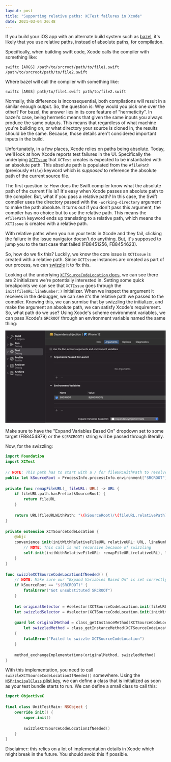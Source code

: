```yaml
---
layout: post
title: "Supporting relative paths: XCTest failures in Xcode"
date: 2021-03-04 20:48
---
```


If you build your iOS app with an alternate build system such as
[bazel](https://www.bazel.build), it's likely that you use relative
paths, instead of absolute paths, for compilation.

Specifically, when building swift code, Xcode calls the compiler with
something like:

```
swiftc [ARGS] /path/to/srcroot/path/to/file1.swift /path/to/srcroot/path/to/file2.swift
```

Where bazel will call the compiler with something like:

```
swiftc [ARGS] path/to/file1.swift path/to/file2.swift
```

Normally, this difference is inconsequential, both compilations will
result in a similar enough output. So, the question is: Why would you
pick one over the other? For bazel, the answer lies in its core feature
of "hermeticity". In bazel's case, being hermetic means that given the
same inputs you always produce the same outputs. This means that
regardless of what machine you're building on, or what directory your
source is cloned in, the results should be the same. Because, those
details aren't considered important inputs in the build.

Unfortunately, in a few places, Xcode relies on paths being absolute.
Today, we'll look at how Xcode reports test failures in the UI.
Specifically the underlying
[`XCTIssue`](https://developer.apple.com/documentation/xctest/xctissue)
that `XCTest` creates is expected to be instantiated with an absolute
path. This absolute path is populated from the `#filePath` (previously
`#file`) keyword which is _supposed_ to reference the absolute path of
the current source file.

The first question is: How does the Swift compiler know what the
absolute path of the current file is? It's easy when Xcode passes an
absolute path to the compiler. But, what if you pass a relative path? In
this case, the Swift compiler uses the directory passed with the
`-working-directory` argument to make the path absolute. It turns out if
you don't pass this argument, the compiler has no choice but to use the
relative path. This means the `#filePath` keyword ends up translating to
a relative path, which means the `XCTIssue` is created with a relative
path.

With relative paths when you run your tests in Xcode and they
fail, clicking the failure in the issue navigator doesn't do anything.
But, it's supposed to jump you to the test case that failed (FB8451256,
FB8454623).

So, how do we fix this? Luckily, we know the core issue is `XCTIssue` is
created with a relative path. Since `XCTIssue` instances are created as
part of our process, we can
[swizzle](https://nshipster.com/method-swizzling) it to fix this.

Looking at the underlying [`XCTSourceCodeLocation`
docs](https://developer.apple.com/documentation/xctest/xctsourcecodelocation),
we can see there are 2 initializers we're potentially interested in.
Setting some quick breakpoints we can see that `XCTIssue` goes through
the `init(fileURL:lineNumber:)` initializer. When we inspect the
argument it receives in the debugger, we can see it's the relative path
we passed to the compiler. Knowing this, we can surmise that by
swizzling the initializer, and make the argument an absolute path, we
can satisfy Xcode's requirement. So, what path do we use? Using Xcode's
scheme environment variables, we can pass Xcode's `SRCROOT` through an
environment variable named the same thing:

![](/images/srcroot.png)

Make sure to have the "Expand Variables Based On" dropdown set to some
target (FB8454879) or the `$(SRCROOT)` string will be passed through
literally.

Now, for the swizzling:


```swift
import Foundation
import XCTest

// NOTE: This path has to start with a / for fileURLWithPath to resolve it correctly as an absolute path
public let kSourceRoot = ProcessInfo.processInfo.environment["SRCROOT"]!

private func remapFileURL(_ fileURL: URL) -> URL {
    if fileURL.path.hasPrefix(kSourceRoot) {
        return fileURL
    }

    return URL(fileURLWithPath: "\(kSourceRoot)/\(fileURL.relativePath)")
}

private extension XCTSourceCodeLocation {
    @objc
    convenience init(initWithRelativeFileURL relativeURL: URL, lineNumber: Int) {
        // NOTE: This call is not recursive because of swizzling
        self.init(initWithRelativeFileURL: remapFileURL(relativeURL), lineNumber: lineNumber)
    }
}

func swizzleXCTSourceCodeLocationIfNeeded() {
    // NOTE: Make sure our "Expand Variables Based On" is set correctly
    if kSourceRoot == "$(SRCROOT)" {
        fatalError("Got unsubstituted SRCROOT")
    }

    let originalSelector = #selector(XCTSourceCodeLocation.init(fileURL:lineNumber:))
    let swizzledSelector = #selector(XCTSourceCodeLocation.init(initWithRelativeFileURL:lineNumber:))

    guard let originalMethod = class_getInstanceMethod(XCTSourceCodeLocation.self, originalSelector),
        let swizzledMethod = class_getInstanceMethod(XCTSourceCodeLocation.self, swizzledSelector) else
    {
        fatalError("Failed to swizzle XCTSourceCodeLocation")
    }

    method_exchangeImplementations(originalMethod, swizzledMethod)
}
```

With this implementation, you need to call
`swizzleXCTSourceCodeLocationIfNeeded()` somewhere. Using the
[`NSPrincipalClass` plist
key](https://developer.apple.com/documentation/bundleresources/information_property_list/nsprincipalclass),
we can define a class that is initialized as soon as your test bundle
starts to run. We can define a small class to call this:

```swift
import ObjectiveC

final class UnitTestMain: NSObject {
    override init() {
        super.init()

        swizzleXCTSourceCodeLocationIfNeeded()
    }
}
```

Disclaimer: this relies on a lot of implementation details in Xcode
which might break in the future. You should avoid this if possible.
